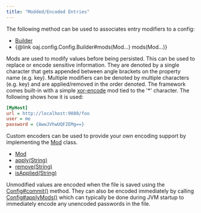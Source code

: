 ```yaml
---
title: "Modded/Encoded Entries"
---
```


The following method can be used to associates entry modifiers to a config:
- [Builder](../apidocs/org/apache/juneau/config/Config/Builder.html)
- \{@link oaj.config.Config.Builder#mods(Mod...) mods(Mod...)\}

Mods are used to modify values before being persisted.
This can be used to replace or encode sensitive information.
They are denoted by a single character that gets appended between angle brackets on the property name (e.g.
key).
Multiple modifiers can be denoted by multiple characters (e.g.
key) and are applied/removed in the order denoted.
The framework comes built-in with a simple [xor-encode](../apidocs/org/apache/juneau/config/mod/XorEncodeMod.html) mod tied to the '*' character.
The following shows how it is used:

```ini
[MyHost]
url = http://localhost:9080/foo
user = me
password = {AwwJVhwUQFZEMg==}
```


Custom encoders can be used to provide your own encoding support by implementing the [Mod](../apidocs/org/apache/juneau/config/mod/Mod.html) class.
- [Mod](../apidocs/org/apache/juneau/config/mod/Mod.html)
- [apply(String)](../apidocs/org/apache/juneau/config/mod/Mod.html#apply(String))
- [remove(String)](../apidocs/org/apache/juneau/config/mod/Mod.html#remove(String))
- [isApplied(String)](../apidocs/org/apache/juneau/config/mod/Mod.html#isApplied(String))

Unmodified values are encoded when the file is saved using the [Config#commit()](../apidocs/org/apache/juneau/config/Config.html#commit()) method.
They can also be encoded immediately by calling [Config#applyMods()](../apidocs/org/apache/juneau/config/Config.html#applyMods()) which can typically be done during JVM startup to immediately encode any unencoded passwords in the file.
